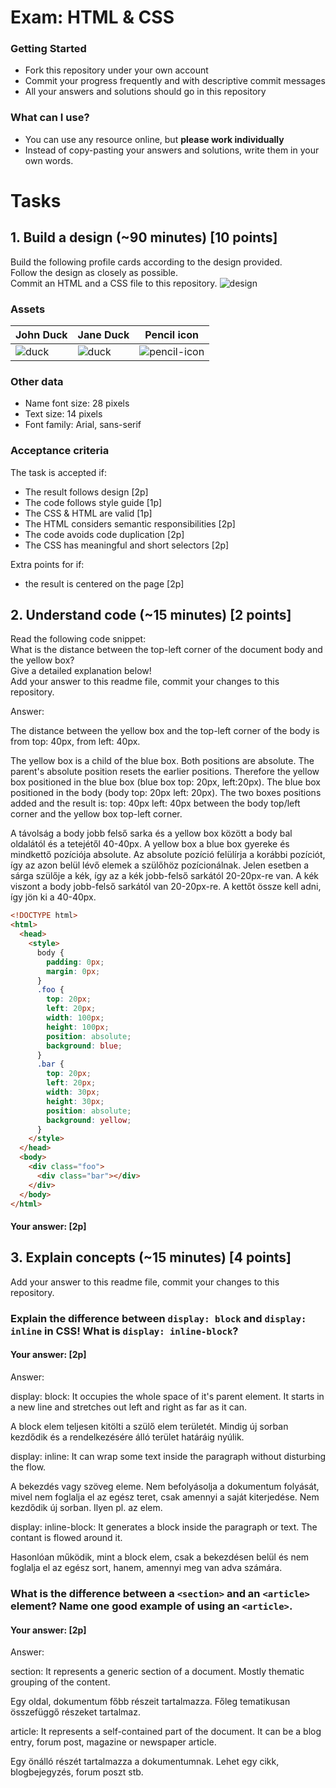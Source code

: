 # Exam: HTML & CSS

### Getting Started
 - Fork this repository under your own account
 - Commit your progress frequently and with descriptive commit messages
 - All your answers and solutions should go in this repository

### What can I use?
 - You can use any resource online, but **please work individually**
 - Instead of copy-pasting your answers and solutions, write them in your own words.


# Tasks

## 1. Build a design (~90 minutes) [10 points]
Build the following profile cards according to the design provided.   
Follow the design as closely as possible.   
Commit an HTML and a CSS file to this repository.
![design](exercise-1.png)

### Assets
John Duck | Jane Duck | Pencil icon
--------- | --------- | -----------
![duck](duck.jpg) | ![duck](duck2.jpg) | ![pencil-icon](edit-icon.png)   

### Other data
  - Name font size: 28 pixels
  - Text size: 14 pixels
  - Font family: Arial, sans-serif

### Acceptance criteria
The task is accepted if:
  - The result follows design [2p]
  - The code follows style guide [1p]
  - The CSS & HTML are valid [1p]
  - The HTML considers semantic responsibilities [2p]
  - The code avoids code duplication [2p]
  - The CSS has meaningful and short selectors [2p]

Extra points for if:
  - the result is centered on the page [2p]


## 2. Understand code (~15 minutes) [2 points]



Read the following code snippet:   
What is the distance between the top-left corner of the document body and the yellow box?   
Give a detailed explanation below!   
Add your answer to this readme file, commit your changes to this repository.

Answer:

The distance between the yellow box and the top-left corner of the body is from top: 40px, from left: 40px.

The yellow box is a child of the blue box. Both positions are absolute. The parent's absolute position resets the earlier positions. Therefore the yellow box positioned in the blue box (blue box top: 20px, left:20px). The blue box positioned in the body (body top: 20px left: 20px). The two boxes positions added and the result is: top: 40px left: 40px between the body top/left corner and the yellow box top-left corner.

A távolság a body jobb felső sarka és a yellow box között a body bal oldalától és a tetejétől 40-40px. A yellow box a blue box gyereke és mindkettő pozíciója absolute. Az absolute pozíció felülírja a korábbi pozíciót, így az azon belül lévő elemek a szülőhöz pozícionálnak. Jelen esetben a sárga szülője a kék, így az a kék jobb-felső sarkától 20-20px-re van. A kék viszont a body jobb-felső sarkától van 20-20px-re. A kettőt össze kell adni, így jön ki a 40-40px.

```HTML
<!DOCTYPE html>
<html>
  <head>
    <style>
      body {
        padding: 0px;
        margin: 0px;
      }
      .foo {
        top: 20px;
        left: 20px;
        width: 100px;
        height: 100px;
        position: absolute;
        background: blue;
      }
      .bar {
        top: 20px;
        left: 20px;
        width: 30px;
        height: 30px;
        position: absolute;
        background: yellow;
      }
    </style>
  </head>
  <body>
    <div class="foo">
      <div class="bar"></div>
    </div>
  </body>
</html>
```
#### Your answer: [2p]


## 3. Explain concepts (~15 minutes) [4 points]
Add your answer to this readme file, commit your changes to this repository.


### Explain the difference between `display: block` and `display: inline` in CSS! What is `display: inline-block`?
#### Your answer: [2p]

Answer:

display: block: It occupies the whole space of it's parent element. It starts in a new line and stretches out left and right as far as it can.

A block elem teljesen kitölti a szülő elem területét. Mindig új sorban kezdődik és a rendelkezésére álló terület határáig nyúlik.

display: inline: It can wrap some text inside the paragraph without disturbing the flow.

A bekezdés vagy szöveg eleme. Nem befolyásolja a dokumentum folyását, mivel nem foglalja el az egész teret, csak amennyi a saját kiterjedése. Nem kezdődik új sorban. Ilyen pl. az <a> elem.

display: inline-block: It generates a block inside the paragraph or text. The contant is flowed around it.

Hasonlóan működik, mint a block elem, csak a bekezdésen belül és nem foglalja el az egész sort, hanem, amennyi meg van adva számára.


### What is the difference between a `<section>` and an `<article>` element? Name one good example of using an `<article>`.
#### Your answer: [2p]

Answer:

section: It represents a generic section of a document. Mostly thematic grouping of the content.

Egy oldal, dokumentum főbb részeit tartalmazza. Főleg tematikusan összefüggő részeket tartalmaz.

article: It represents a self-contained part of the document. It can be a blog entry, forum post, magazine or newspaper article.

Egy önálló részét tartalmazza a dokumentumnak. Lehet egy cikk, blogbejegyzés, forum poszt stb.
